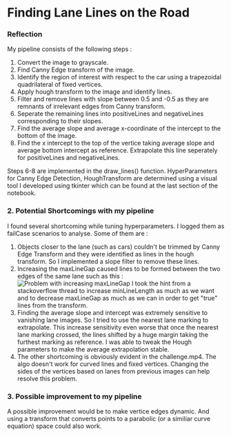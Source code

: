# **Finding Lane Lines on the Road** 


### Reflection

My pipeline consists of the following steps : 
1) Convert the image to grayscale.
2) Find Canny Edge transform of the image.
3) Identify the region of interest with respect to the car using a trapezoidal quadrilateral of fixed vertices.
4) Apply hough transform to the image and identify lines.
5) Filter and remove lines with slope between 0.5 and -0.5 as they are remnants of irrelevant edges from Canny transform.
6) Seperate the remaining lines into positiveLines and negativeLines corresponding to their slopes.
7) Find the average slope and average x-coordinate of the intercept to the bottom of the image.
8) Find the x intercept to the top of the vertice taking average slope and average bottom intercept as reference. Extrapolate this line seperately for positiveLines and negativeLines.

Steps 6-8 are implemented in the draw_lines() function. HyperParameters for Canny Edge Detection, HoughTransform are determined using a visual tool I developed using tkinter which can be found at the last section of the notebook.

### 2. Potential Shortcomings with my pipeline

I found several shortcoming while tuning hyperparameters. I logged them as failCase scenarios to analyse. Some of them are : 

1) Objects closer to the lane (such as cars) couldn't be trimmed by Canny Edge Transform and they were identified as lines in the hough transform. So I implemented a slope filter to remove these lines.
2) Increasing the maxLineGap caused lines to be formed between the two edges of the same lane such as this : 
![Problem with increasing maxLineGap](/examples/problematicScenario1.jpg)
I took the hint from a stackoverflow thread to increase minLineLength as much as we want and to decrease maxLineGap as much as we can in order to get "true" lines from the transform. 
3) Finding the average slope and intercept was extremely sensitive to vanishing lane images. So I tried to use the nearest lane marking to extrapolate. This increase sensitivity even worse that once the nearest lane marking crossed, the lines shifted by a huge margin taking the furthest marking as reference. I was able to tweak the Hough parameters to make the average extrapolation stable.
4) The other shortcoming is obviously evident in the challenge.mp4. The algo doesn't work for curved lines and fixed vertices. Changing the sides of the vertices based on lanes from previous images can help resolve this problem.


### 3. Possible improvement to my pipeline

A possible improvement would be to make vertice edges dynamic. And using a transform that converts points to a parabolic (or a similiar curve equation) space could also work.
